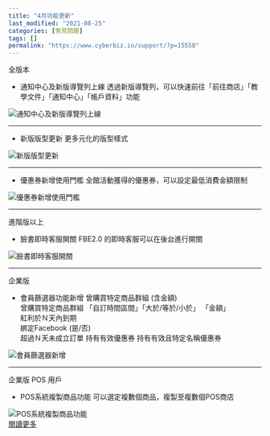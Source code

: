 ```yaml
---
title: "4月功能更新"
last_modified: "2021-08-25"
categories: [常見問題]
tags: []
permalink: "https://www.cyberbiz.io/support/?p=15558"
---
```


全版本  


* 通知中心及新版導覽列上線 
透過新版導覽列，可以快速前往「前往商店」「教學文件」「通知中心」「帳戶資料」功能  

![通知中心及新版導覽列上線](https://www.cyberbiz.io/support/wp-content/uploads/2021/07/4月功能更新01.png)  

* * *

* 新版版型更新 
更多元化的版型樣式  

![新版版型更新](https://www.cyberbiz.io/support/wp-content/uploads/2021/07/4月功能更新02.png)  

* * *

* 優惠券新增使用門檻 
全館活動獲得的優惠券，可以設定最低消費金額限制  

![優惠券新增使用門檻](https://www.cyberbiz.io/support/wp-content/uploads/2021/07/4月功能更新03.png)  


* * *

進階版以上  


* 臉書即時客服開關 
FBE2.0 的即時客服可以在後台進行開關  

![臉書即時客服開關](https://www.cyberbiz.io/support/wp-content/uploads/2021/07/4月功能更新04.png)  

* * *

企業版  


* 會員篩選器功能新增 
曾購買特定商品群組 (含金額)  
曾購買特定商品群組 「自訂時間區間」「大於/等於/小於」 「金額」  
紅利於Ｎ天內到期  
綁定Facebook (是/否)  
超過Ｎ天未成立訂單 持有有效優惠券 持有有效且特定名稱優惠券  

![會員篩選器新增](https://www.cyberbiz.io/support/wp-content/uploads/2021/07/4月功能更新05.png)  

* * *

企業版 POS 用戶  


* POS系統複製商品功能 
可以選定複數個商品，複製至複數個POS商店  

![POS系統複製商品功能](https://www.cyberbiz.io/support/wp-content/uploads/2021/07/4月功能更新06.png)  
[閱讀更多  
](https://www.cyberbiz.io/support/?p=11985)


